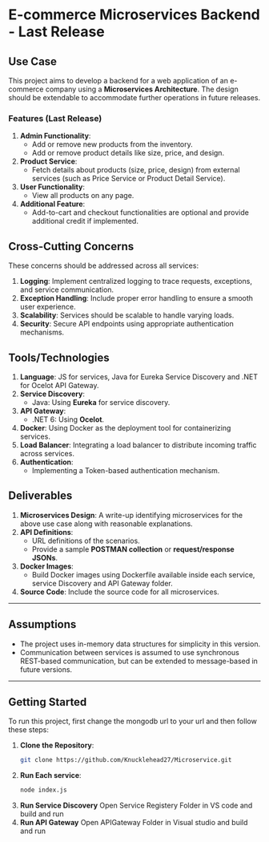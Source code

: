 # E-commerce Microservices Backend - Last Release

## Use Case

This project aims to develop a backend for a web application of an e-commerce company using a **Microservices Architecture**. The design should be extendable to accommodate further operations in future releases.

### Features (Last Release)
1. **Admin Functionality**:
   - Add or remove new products from the inventory.
   - Add or remove product details like size, price, and design.
2. **Product Service**:
   - Fetch details about products (size, price, design) from external services (such as Price Service or Product Detail Service).
3. **User Functionality**:
   - View all products on any page.
4. **Additional Feature**:
   - Add-to-cart and checkout functionalities are optional and provide additional credit if implemented.

## Cross-Cutting Concerns
These concerns should be addressed across all services:
1. **Logging**: Implement centralized logging to trace requests, exceptions, and service communication.
2. **Exception Handling**: Include proper error handling to ensure a smooth user experience.
3. **Scalability**: Services should be scalable to handle varying loads.
4. **Security**: Secure API endpoints using appropriate authentication mechanisms.

## Tools/Technologies
1. **Language**: JS for services, Java for Eureka Service Discovery and .NET for Ocelot API Gateway.
2. **Service Discovery**: 
   - Java: Using **Eureka** for service discovery.
3. **API Gateway**: 
   - .NET 6: Using **Ocelot**.
4. **Docker**: Using Docker as the deployment tool for containerizing services.
5. **Load Balancer**: Integrating a load balancer to distribute incoming traffic across services.
6. **Authentication**: 
   - Implementing a Token-based authentication mechanism.

## Deliverables
1. **Microservices Design**: A write-up identifying microservices for the above use case along with reasonable explanations.
2. **API Definitions**:
   - URL definitions of the scenarios.
   - Provide a sample **POSTMAN collection** or **request/response JSONs**.
3. **Docker Images**:
   - Build Docker images using Dockerfile available inside each service, service Discovery and API Gateway folder.
4. **Source Code**: Include the source code for all microservices.


---

## Assumptions
- The project uses in-memory data structures for simplicity in this version.
- Communication between services is assumed to use synchronous REST-based communication, but can be extended to message-based in future versions.

---

## Getting Started
To run this project, first change the mongodb url to your url and then follow these steps:

1. **Clone the Repository**:
   ```bash
   git clone https://github.com/Knucklehead27/Microservice.git
2. **Run Each service**:
   ```cmd
   node index.js
3. **Run Service Discovery**
   Open Service Registery Folder in VS code and build and run
4. **Run API Gateway**
   Open APIGateway Folder in Visual studio and build and run

